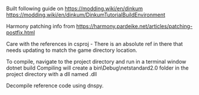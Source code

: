 Built following guide on
https://modding.wiki/en/dinkum
https://modding.wiki/en/dinkum/DinkumTutorialBuildEnvironment

Harmony patching info from
https://harmony.pardeike.net/articles/patching-postfix.html

Care with the references in csproj - 
There is an absolute ref in there that needs updating to match the game directory location.

To compile, navigate to the project directory and run in a terminal window
dotnet build
Compiling will create a bin\Debug\netstandard2.0 folder in the project directory
with a dll named <modname>.dll

Decompile reference code using dnspy.
